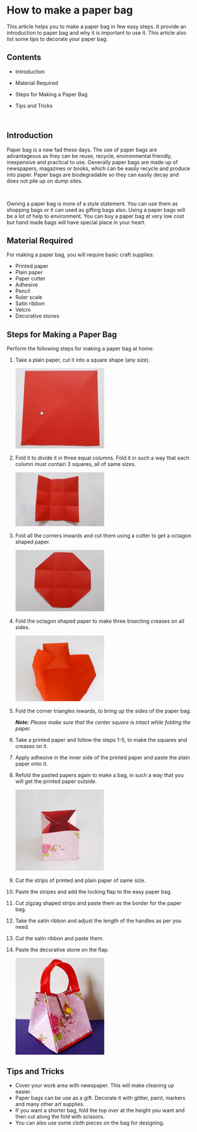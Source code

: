 # How to make a paper bag

This article helps you to make a paper bag in few easy steps. It provide an introduction to paper bag and why it is important to use it. This article also list some tips to decorate your paper bag.

## <a name="Content"></a>Contents

- <a href= "#overview" style="text-decoration:none">Introduction</a>

- <a href="#require" style="text-decoration:none">Material Required</a>

- <a href="#steps" style="text-decoration:none">Steps for Making a Paper Bag</a>

- <a href="#tips" style="text-decoration:none">Tips and Tricks</a>

  <br>

## <a name="overview"></a>Introduction

Paper bag is a new fad these days. The use of paper bags are advantageous as they can be reuse, recycle, environmental friendly, inexpensive and practical to use. Generally paper bags are made up of newspapers, magazines or books, which can be easily recycle and produce into paper. Paper bags are biodegradable so they can easily decay and does not pile up on dump sites.<br>

<br>

Owning a paper bag is more of a style statement. You can use them as shopping bags or it can used as gifting bags also. Using a paper bags will be a lot of help to environment. You can buy a paper bag at very low cost but hand made bags will have special place in your heart.

## <a name="require"></a>Material Required

For making a paper bag, you will require basic craft supplies:

- Printed paper
- Plain paper
- Paper cutter
- Adhesive
- Pencil
- Ruler scale
- Satin ribbon
- Velcro
- Decorative stones

## <a name="steps"></a>Steps for Making a Paper Bag

Perform the following steps for making a paper bag at home:

1. Take a plain paper, cut it into a square shape (any size).

   ![](/images/firstimage.png)

2. Fold it to divide it in three equal columns. Fold it in such a way that each column must contain 3 squares, all of same sizes.

   ![](/images/secondimage.png)

3. Fold all the corners inwards and cut them using a cutter to get a octagon shaped paper.

   ![](/images/thirdimage.png)

4. Fold the octagon shaped paper to make three bisecting creases on all sides.

   ![](/images/fourthimage.png)

5. Fold the corner triangles inwards, to bring up the sides of the paper bag.

   _**Note:** Please make sure that the center square is intact while folding the paper._

6. Take a printed paper and follow the steps 1-5, to make the squares and creases on it.

7. Apply adhesive in the inner side of the printed paper and paste the plain paper onto it.

8. Refold the pasted papers again to make a bag, in such a way that you will get the printed paper outside.

   ![](/images/fifthimage.png)

9. Cut the strips of printed and plain paper of same size. 

10. Paste the stripes and add the locking flap to the easy paper bag.

11. Cut zigzag shaped strips and paste them as the border for the paper bag.

12. Take the satin ribbon and adjust the length of the handles as per you need.

13. Cut the satin ribbon and paste them.

14. Paste the decorative stone on the flap.

    ![](/images/sixthimage.png)

## <a name="tips"></a>Tips and Tricks

- Cover your work area with newspaper. This will make cleaning up easier.
- Paper bags can be use as a gift. Decorate it with glitter, paint, markers and many other art supplies.
- If you want a shorter bag, fold the top over at the height you want and then cut along the fold with scissors.
- You can also use some cloth pieces on the bag for designing.
